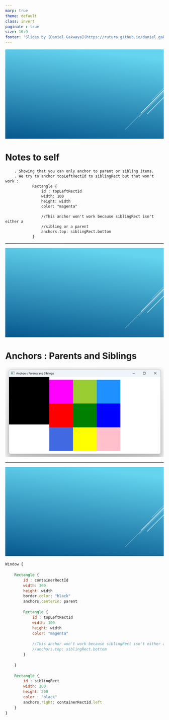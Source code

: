 ```yaml
---
marp: true
theme: default
class: invert
paginate : true
size: 16:9
footer: 'Slides by [Daniel Gakwaya](https://rutura.github.io/daniel.gakwaya/) at [LearnQtGuide](https://www.learnqt.guide/)'
---
```

![bg](images/slide_background.png)
# Notes to self
        . Showing that you can only anchor to parent or sibling items.
        . We try to anchor topLeftRectId to siblingRect but that won't work :
                Rectangle {
                    id : topLeftRectId
                    width: 100
                    height: width
                    color: "magenta"

                    //This anchor won't work because siblingRect isn't either a
                    //sibling or a parent
                    anchors.top: siblingRect.bottom
                } 
---
![bg](images/slide_background.png)
# Anchors : Parents and Siblings
![](images/1.png)

---
![bg](images/slide_background.png)
```qml
Window {

    Rectangle {
        id : containerRectId
        width: 300
        height: width
        border.color: "black"
        anchors.centerIn: parent

        Rectangle {
            id : topLeftRectId
            width: 100
            height: width
            color: "magenta"

            //This anchor won't work because siblingRect isn't either a ibling or a parent
            //anchors.top: siblingRect.bottom
        }
      
    }

    Rectangle {
        id : siblingRect
        width: 200
        height: 200
        color : "black"
        anchors.right: containerRectId.left
    }
}
```
